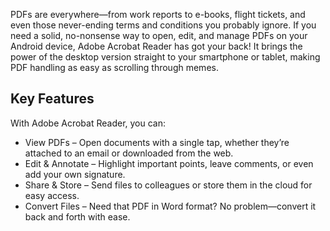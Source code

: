 PDFs are everywhere—from work reports to e-books, flight tickets, and even those never-ending terms and conditions you probably ignore. If you need a solid, no-nonsense way to open, edit, and manage PDFs on your Android device, Adobe Acrobat Reader has got your back! It brings the power of the desktop version straight to your smartphone or tablet, making PDF handling as easy as scrolling through memes.

## Key Features

With Adobe Acrobat Reader, you can:
- View PDFs – Open documents with a single tap, whether they’re attached to an email or downloaded from the web.
- Edit & Annotate – Highlight important points, leave comments, or even add your own signature.
- Share & Store – Send files to colleagues or store them in the cloud for easy access.
- Convert Files – Need that PDF in Word format? No problem—convert it back and forth with ease.
